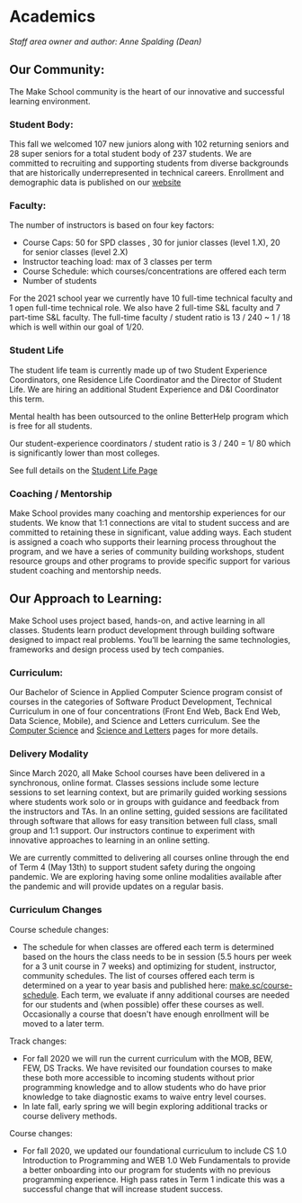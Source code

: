 # Academics

*Staff area owner and author: Anne Spalding (Dean)*

## Our Community: 
The Make School community is the heart of our innovative and successful learning environment.  


### Student Body:
This fall we welcomed 107 new juniors along with 102 returning seniors and 28 super seniors for a total student body of 237 students.  We are committed to recruiting and supporting students from diverse backgrounds that are historically underrepresented in technical careers.  Enrollment and demographic data is published on our [website](https://www.makeschool.com/computer-science-degree/outcomes/data)


### Faculty:
The number of instructors is based on four key factors:
   - Course Caps: 50 for SPD classes , 30 for junior classes (level 1.X), 20 for senior classes (level 2.X)
   - Instructor teaching load: max of 3 classes per term
   - Course Schedule: which courses/concentrations are offered each term
   - Number of students

For the 2021 school year we currently have 10 full-time technical faculty and 1 open full-time technical role.  We also have 2 full-time S&L faculty and 7 part-time S&L faculty.  The full-time faculty / student ratio is 13 / 240 ~ 1 / 18 which is well within our goal of 1/20.


### Student Life
The student life team is currently made up of two Student Experience Coordinators, one Residence Life Coordinator and the Director of Student Life.  We are hiring an additional Student Experience and D&I Coordinator this term.  

Mental health has been outsourced to the online BetterHelp program which is free for all students.  

Our student-experience coordinators / student ratio is 3 / 240 = 1/ 80 which is significantly lower than most colleges.  

See full details on the [Student Life Page](https://github.com/MakeSchool/institutional-plan/blob/master/student-affairs/student-life.md)

### Coaching / Mentorship
Make School provides many coaching and mentorship experiences for our students.  We know that 1:1 connections are vital to student success and are committed to retaining these in significant, value adding ways.   Each student is assigned a coach who supports their learning process throughout the program, and we have a series of community building workshops, student resource groups and other programs to provide specific support for various student coaching and mentorship needs. 


## Our Approach to Learning:
Make School uses project based, hands-on, and active learning in all classes. Students learn product development through building software designed to impact real problems. You’ll be learning the same technologies, frameworks and design process used by tech companies.  

### Curriculum: 
Our Bachelor of Science in Applied Computer Science program consist of courses in the categories of Software Product Development, Technical Curriculum in one of four concentrations (Front End Web, Back End Web, Data Science, Mobile), and Science and Letters curriculum.  See the [Computer Science](https://github.com/MakeSchool/institutional-plan/blob/master/academics/computer-science.md) and [Science and Letters](https://github.com/MakeSchool/institutional-plan/blob/master/academics/sciences-and-letters.md) pages for more details. 

### Delivery Modality
Since March 2020, all Make School courses have been delivered in a synchronous, online format.  Classes sessions include some lecture sessions to set learning context, but are primarily guided working sessions where students work solo or in groups with guidance and feedback from the instructors and TAs.  In an online setting, guided sessions are facilitated through software that allows for easy transition between full class, small group and 1:1 support.  Our instructors continue to experiment with innovative approaches to learning in an online setting.

We are currently committed to delivering all courses online through the end of Term 4 (May 13th) to support student safety during the ongoing pandemic.  We are exploring having some online modalities available after the pandemic and will provide updates on a regular basis. 

### Curriculum Changes
Course schedule changes:
- The schedule for when classes are offered each term is determined based on the hours the class needs to be in session (5.5 hours per week for a 3 unit course in 7 weeks) and optimizing for student, instructor, community schedules.  The list of courses offered each term is determined on a year to year basis and published here: [make.sc/course-schedule](http://make.sc/course-schedule).  Each term, we evaluate if anny additional courses are needed for our students and (when possible) offer these courses as well.  Occasionally a course that doesn't have enough enrollment will be moved to a later term. 

Track changes:
- For fall 2020 we will run the current curriculum with the MOB, BEW, FEW, DS Tracks.  We have revisited our foundation courses to make these both more accessible to incoming students without prior programming knowledge and to allow students who do have prior knowledge to take diagnostic exams to waive entry level courses.
- In late fall, early spring we will begin exploring additional tracks or course delivery methods.

Course changes:
- For fall 2020, we updated our foundational curriculum to include CS 1.0 Introduction to Programming and WEB 1.0 Web Fundamentals to provide a better onboarding into our program for students with no previous programming experience.  High pass rates in Term 1 indicate this was a successful change that will increase student success. 

 
